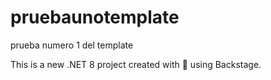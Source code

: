# pruebaunotemplate          
prueba numero 1 del template 

This is a new .NET 8 project created with 💚 using Backstage.
